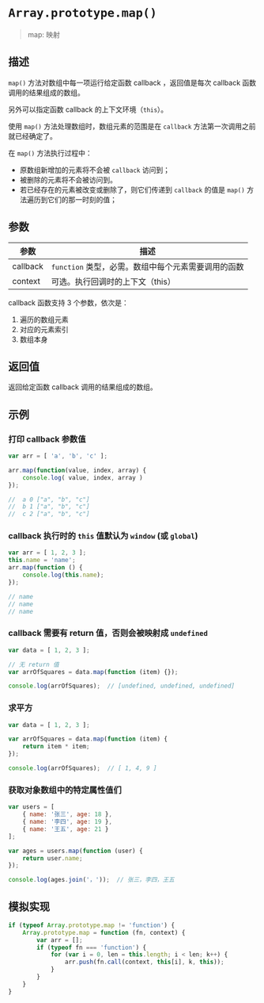 # `Array.prototype.map()`

> map: 映射

## 描述

`map()` 方法对数组中每一项运行给定函数 callback ，返回值是每次 callback 函数调用的结果组成的数组。

另外可以指定函数 callback 的上下文环境（`this`）。

使用 `map()` 方法处理数组时，数组元素的范围是在 `callback` 方法第一次调用之前就已经确定了。

在 `map()` 方法执行过程中：
+ 原数组新增加的元素将不会被 `callback` 访问到；
+ 被删除的元素将不会被访问到。
+ 若已经存在的元素被改变或删除了，则它们传递到 `callback` 的值是 `map()` 方法遍历到它们的那一时刻的值；

## 参数

参数 | 描述
--- | ---
callback | `function` 类型，必需。数组中每个元素需要调用的函数
context | 可选。执行回调时的上下文（this）

callback 函数支持 3 个参数，依次是：
1. 遍历的数组元素
2. 对应的元素索引
3. 数组本身

## 返回值

返回给定函数 callback 调用的结果组成的数组。

## 示例

### 打印 callback 参数值

```js
var arr = [ 'a', 'b', 'c' ];

arr.map(function(value, index, array) {
    console.log( value, index, array )
});

//  a 0 ["a", "b", "c"]
//  b 1 ["a", "b", "c"]
//  c 2 ["a", "b", "c"]
```

### callback 执行时的 `this` 值默认为 `window` (或 `global`)

```js
var arr = [ 1, 2, 3 ];
this.name = 'name';
arr.map(function () {
    console.log(this.name);
});

// name
// name
// name
```

### callback 需要有 return 值，否则会被映射成 `undefined`

```js
var data = [ 1, 2, 3 ];

// 无 return 值
var arrOfSquares = data.map(function (item) {});

console.log(arrOfSquares);  // [undefined, undefined, undefined]
```

### 求平方

```js
var data = [ 1, 2, 3 ];

var arrOfSquares = data.map(function (item) {
    return item * item;
});

console.log(arrOfSquares);  // [ 1, 4, 9 ]
```

### 获取对象数组中的特定属性值们

```js
var users = [
    { name: '张三', age: 18 },
    { name: '李四', age: 19 },
    { name: '王五', age: 21 }
];

var ages = users.map(function (user) {
    return user.name;
});

console.log(ages.join('，'));  // 张三，李四，王五
```

## 模拟实现

```js
if (typeof Array.prototype.map != 'function') {
    Array.prototype.map = function (fn, context) {
        var arr = [];
        if (typeof fn === 'function') {
            for (var i = 0, len = this.length; i < len; k++) {
                arr.push(fn.call(context, this[i], k, this));
            }
        }
    }
}
```
